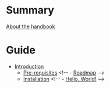 # Summary

[About the handbook](./about.md)

# Guide

- [Introduction](./introduction/README.md)
  - [Pre-requisites](./introduction/prerequisites.md)
  \<!-- - [Roadmap](./introduction/roadmap.md) -->
  - [Installation](./introduction/installation.md)
  \<!-- - [Hello, World!](./introduction/hello_world.md) -->
<!-- - [Tools](./tools.md) -->
<!-- - [Basic Elements](./basic_elements.md) -->
<!-- - [Structured Programming](./structured_programming/README.md) -->
  <!-- - [Sequence](./structured_programming/sequence.md) -->
  <!-- - [Decision](./structured_programming/decision.md) -->
  <!-- - [Repetition](./structured_programming/repetition.md) -->
  <!-- - [Functions](./structured_programming/functions.md) -->
<!-- - [Ownership & Borrowing](./ownership_and_borrowing.md) -->
<!-- - [Types & Traits](./types_and_traits.md) -->
<!-- - [Generic Code](./generics.md) -->
<!-- - [Project's Structure](./project_structure.md) -->
<!-- - [Functional Programming](./functional_programming.md) -->

<!-- # Advanced Topics -->

<!-- - [Advanced Topics](./advanced_topics.md) -->

<!-- # Training Projects -->

<!-- - [Training Projects](./training_projects.md) -->
